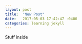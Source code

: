 ```yaml
---
layout: post
title:  "New Post"
date:   2017-05-03 17:42:47 -0400
categories: learning jekyll
---
```


Stuff inside
